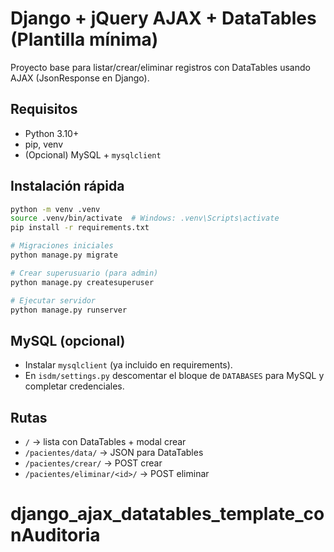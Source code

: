 # Django + jQuery AJAX + DataTables (Plantilla mínima)

Proyecto base para listar/crear/eliminar registros con DataTables usando AJAX (JsonResponse en Django).

## Requisitos
- Python 3.10+
- pip, venv
- (Opcional) MySQL + `mysqlclient`

## Instalación rápida
```bash
python -m venv .venv
source .venv/bin/activate  # Windows: .venv\Scripts\activate
pip install -r requirements.txt

# Migraciones iniciales
python manage.py migrate

# Crear superusuario (para admin)
python manage.py createsuperuser

# Ejecutar servidor
python manage.py runserver
```

## MySQL (opcional)
- Instalar `mysqlclient` (ya incluido en requirements).
- En `isdm/settings.py` descomentar el bloque de `DATABASES` para MySQL y completar credenciales.

## Rutas
- `/` → lista con DataTables + modal crear
- `/pacientes/data/` → JSON para DataTables
- `/pacientes/crear/` → POST crear
- `/pacientes/eliminar/<id>/` → POST eliminar
# django_ajax_datatables_template_conAuditoria
